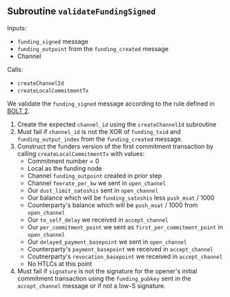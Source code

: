 ## Subroutine `validateFundingSigned`

Inputs:

-   `funding_signed` message
-   `funding_outpoint` from the `funding_created` message
-   Channel

Calls:

-   `createChannelId`
-   `createLocalCommitmentTx`

We validate the `funding_signed` message according to the rule defined in [BOLT 2](https://github.com/lightning/bolts/blob/master/02-peer-protocol.md#the-funding_signed-message).

1. Create the expected `channel_id` using the `createChannelId` subroutine
1. Must fail if `channel_id` is not the XOR of `funding_txid` and `funding_output_index` from the `funding_created` message.
1. Construct the funders version of the first commitment transaction by calling `createLocalCommitmentTx` with values:
    - Commitment number = 0
    - Local as the funding node
    - Channel `funding_outpoint` created in prior step
    - Channel `feerate_per_kw` we sent in `open_channel`
    - Our `dust_limit_satoshis` sent in `open_channel`
    - Our balance which will be `funding_satoshis` less `push_msat` / 1000
    - Counterparty's balance which will be `push_msat` / 1000 from `open_channel`
    - Our `to_self_delay` we received in `accept_channel`
    - Our `per_commitment_point` we sent as `first_per_commitment_point` in `open_channel`
    - Our `delayed_payment_basepoint` we sent in `open_channel`
    - Counterparty's `payment_basepoint` we received in `accept_channel`
    - Coutnerparty's `revocation_basepoint` we received in `accept_channel`
    - No HTLCs at this point
1. Must fail if `signature` is not the signature for the opener's initial commitment transaction using the `funding_pubkey` sent in the `accept_channel` message or if not a low-S signature.
